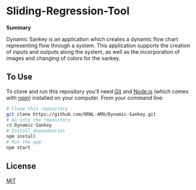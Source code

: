 # Sliding-Regression-Tool

**Summary**

Dynamic Sankey is an application which creates a dynamic flow chart representing flow through a system. This application supports the creation of inputs and outputs along the system, as well as the incorporation of images and changing of colors for the sankey.

## To Use

To clone and run this repository you'll need [Git](https://git-scm.com) and [Node.js](https://nodejs.org/en/download/) (which comes with [npm](http://npmjs.com)) installed on your computer. From your command line:

```bash
# Clone this repository
git clone https://github.com/ORNL-AMO/Dynamic-Sankey.git
# Go into the repository
cd Dynamic-Sankey
# Install dependencies
npm install
# Run the app
npm start
```


## License

[MIT](LICENSE.md)
